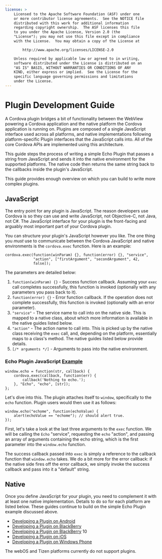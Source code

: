 ```yaml
---
license: >
    Licensed to the Apache Software Foundation (ASF) under one
    or more contributor license agreements.  See the NOTICE file
    distributed with this work for additional information
    regarding copyright ownership.  The ASF licenses this file
    to you under the Apache License, Version 2.0 (the
    "License"); you may not use this file except in compliance
    with the License.  You may obtain a copy of the License at

        http://www.apache.org/licenses/LICENSE-2.0

    Unless required by applicable law or agreed to in writing,
    software distributed under the License is distributed on an
    "AS IS" BASIS, WITHOUT WARRANTIES OR CONDITIONS OF ANY
    KIND, either express or implied.  See the License for the
    specific language governing permissions and limitations
    under the License.
---
```


# Plugin Development Guide

A Cordova plugin bridges a bit of functionality between the WebView
powering a Cordova application and the native platform the Cordova
application is running on. Plugins are composed of a single JavaScript
interface used across all platforms, and native implementations
following platform-specific Plugin interfaces that the JavaScript
calls into. All of the core Cordova APIs are implemented using this
architecture.

This guide steps the process of writing a simple Echo Plugin that
passes a string from JavaScript and sends it into the native
environment for the supported platforms. The native code then returns
the same string back to the callbacks inside the plugin's JavaScript.

This guide provides enough overview on which you can build to write
more complex plugins.

## JavaScript

The entry point for any plugin is JavaScript. The reason developers use
Cordova is so they can use and write JavaScript, not Objective-C,
not Java, not C#. The JavaScript interface for your plugin is the
front-facing and arguably most important part of your Cordova plugin.

You can structure your plugin's JavaScript however you like. The one
thing you _must_ use to communicate between the Cordova JavaScript
 and native environments is the `cordova.exec` function. Here is an example:

    cordova.exec(function(winParam) {}, function(error) {}, "service",
                 "action", ["firstArgument", "secondArgument", 42,
                 false]);

The parameters are detailed below:

1. `function(winParam) {}` - Success function callback. Assuming your
   `exec` call completes successfully, this function is invoked
    (optionally with any parameters you pass back to it).
2. `function(error) {}` - Error function callback. If the operation does
   not complete successfully, this function is invoked (optionally
   with an error parameter).
3. `"service"` - The service name to call into on the native side. This
   is mapped to a native class, about which more information is
   available in the native guides listed below.
4. `"action"` - The action name to call into. This is picked up by the
   native class receiving the `exec` call, and, depending on the
   platform, essentially maps to a class's method.
   The native guides listed below provide details.
5. `[/* arguments */]` - Arguments to pass into the native environment.

### Echo Plugin JavaScript <a href="../../cordova/storage/storage.opendatabase.html">Example</a>

    window.echo = function(str, callback) {
        cordova.exec(callback, function(err) {
            callback('Nothing to echo.');
        }, "Echo", "echo", [str]);
    };

Let's dive into this. The plugin attaches itself to `window`,
specifically to the `echo` function. Plugin users would then use it as
follows:

    window.echo("echome", function(echoValue) {
        alert(echoValue == "echome"); // should alert true.
    });

First, let's take a look at the last three arguments to the `exec`
function. We will be calling the `Echo` "service", requesting the `echo`
"action", and passing an array of arguments containing the echo string,
which is the first parameter into the `window.echo` function.

The success callback passed into `exec` is simply a reference to the
callback function that `window.echo` takes. We do a bit more for the
error callback: if the native side fires off the error callback, we
simply invoke the success callback and pass into it a "default"
string.

## Native

Once you define JavaScript for your plugin, you need to complement it
with at least one native implementation. Details to do so for each
platform are listed below.  These guides continue to build on the
simple Echo Plugin example discussed above.

- <a href="android/index.html">Developing a Plugin on Android</a>
- <a href="blackberry/index.html">Developing a Plugin on BlackBerry</a>
- <a href="blackberry/index.html">Developing a Plugin on BlackBerry</a> 10
- <a href="ios/index.html">Developing a Plugin on iOS</a>
- <a href="windows-phone/index.html">Developing a Plugin on Windows Phone</a>

The webOS and Tizen platforms currently do not support plugins.

